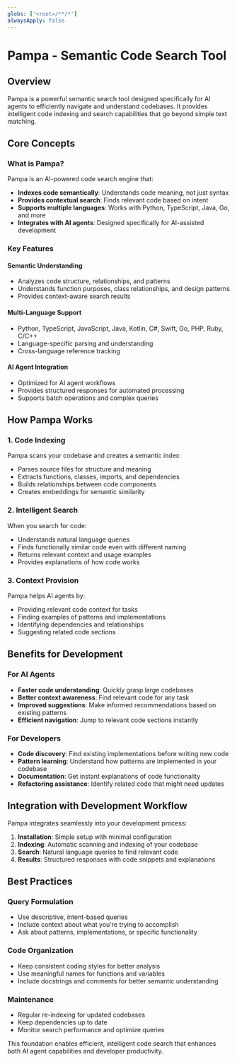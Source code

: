 ```yaml
---
globs: ['<root>/**/*']
alwaysApply: false
---
```


# Pampa - Semantic Code Search Tool

## Overview

Pampa is a powerful semantic search tool designed specifically for AI agents to efficiently navigate and understand codebases. It provides intelligent code indexing and search capabilities that go beyond simple text matching.

## Core Concepts

### What is Pampa?

Pampa is an AI-powered code search engine that:

-   **Indexes code semantically**: Understands code meaning, not just syntax
-   **Provides contextual search**: Finds relevant code based on intent
-   **Supports multiple languages**: Works with Python, TypeScript, Java, Go, and more
-   **Integrates with AI agents**: Designed specifically for AI-assisted development

### Key Features

#### Semantic Understanding

-   Analyzes code structure, relationships, and patterns
-   Understands function purposes, class relationships, and design patterns
-   Provides context-aware search results

#### Multi-Language Support

-   Python, TypeScript, JavaScript, Java, Kotlin, C#, Swift, Go, PHP, Ruby, C/C++
-   Language-specific parsing and understanding
-   Cross-language reference tracking

#### AI Agent Integration

-   Optimized for AI agent workflows
-   Provides structured responses for automated processing
-   Supports batch operations and complex queries

## How Pampa Works

### 1. Code Indexing

Pampa scans your codebase and creates a semantic index:

-   Parses source files for structure and meaning
-   Extracts functions, classes, imports, and dependencies
-   Builds relationships between code components
-   Creates embeddings for semantic similarity

### 2. Intelligent Search

When you search for code:

-   Understands natural language queries
-   Finds functionally similar code even with different naming
-   Returns relevant context and usage examples
-   Provides explanations of how code works

### 3. Context Provision

Pampa helps AI agents by:

-   Providing relevant code context for tasks
-   Finding examples of patterns and implementations
-   Identifying dependencies and relationships
-   Suggesting related code sections

## Benefits for Development

### For AI Agents

-   **Faster code understanding**: Quickly grasp large codebases
-   **Better context awareness**: Find relevant code for any task
-   **Improved suggestions**: Make informed recommendations based on existing patterns
-   **Efficient navigation**: Jump to relevant code sections instantly

### For Developers

-   **Code discovery**: Find existing implementations before writing new code
-   **Pattern learning**: Understand how patterns are implemented in your codebase
-   **Documentation**: Get instant explanations of code functionality
-   **Refactoring assistance**: Identify related code that might need updates

## Integration with Development Workflow

Pampa integrates seamlessly into your development process:

1. **Installation**: Simple setup with minimal configuration
2. **Indexing**: Automatic scanning and indexing of your codebase
3. **Search**: Natural language queries to find relevant code
4. **Results**: Structured responses with code snippets and explanations

## Best Practices

### Query Formulation

-   Use descriptive, intent-based queries
-   Include context about what you're trying to accomplish
-   Ask about patterns, implementations, or specific functionality

### Code Organization

-   Keep consistent coding styles for better analysis
-   Use meaningful names for functions and variables
-   Include docstrings and comments for better semantic understanding

### Maintenance

-   Regular re-indexing for updated codebases
-   Keep dependencies up to date
-   Monitor search performance and optimize queries

This foundation enables efficient, intelligent code search that enhances both AI agent capabilities and developer productivity.
